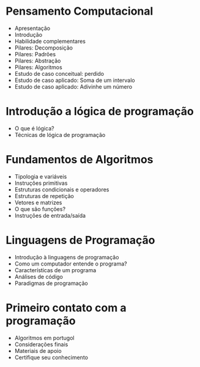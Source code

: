 # Pensamento Computacional

- Apresentação
- Introdução
- Habilidade complementares
- Pilares: Decomposição
- Pilares: Padrões
- Pilares: Abstração
- Pilares: Algoritmos
- Estudo de caso conceitual: perdido
- Estudo de caso aplicado: Soma de um intervalo
- Estudo de caso aplicado: Adivinhe um número

# Introdução a lógica de programação

- O que é lógica?
- Técnicas de lógica de programação

# Fundamentos de Algoritmos

- Tipologia e variáveis
- Instruções primitivas
- Estruturas condicionais e operadores
- Estruturas de repetição
- Vetores e matrizes
- O que são funções?
- Instruções de entrada/saída

# Linguagens de Programação

- Introdução à linguagens de programação
- Como um computador entende o programa?
- Características de um programa
- Análises de código
- Paradigmas de programação

# Primeiro contato com a programação

- Algoritmos em portugol
- Considerações finais
- Materiais de apoio
- Certifique seu conhecimento
